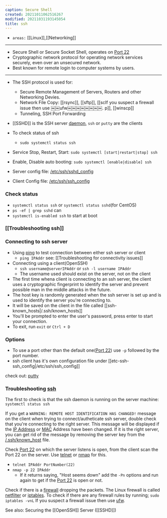 ```yaml
---
caption: Secure Shell
created: 20211011062516267
modified: 20211031193145054
title: ssh
---
```


- `areas:` [[Linux]],[[Networking]]

---

- Secure Shell or Secure Socket Shell, operates on [Port 22](#Port%2022)
- Cryptographic network protocol for operating network services securely, even over an unsecured network.
- Best known for remote login to computer systems by users.

---

- The SSH protocol is used for:
  - Secure Remote Management of Servers, Routers and other Networking Devies.
  - Network File Copy: [[rsync]], [[sftp]], [[scIf you suspect a firewall issue then use ￼￼ufw￼￼￼￼￼￼￼￼.
p]], [[winscp]]
  - Tunneling, SSH Port Forwarding
- [[SSHD]] is the SSH server [daemon](#daemon), `ssh` or `putty` are the clients

- To check status of ssh
  - `sudo systemctl status ssh`
- Service Stop, Restart, Start: `sudo systemctl [start|restart|stop] ssh`
- Enable, Disable auto booting: `sudo systemctl [enable|disable] ssh`

- Server config file: [/etc/ssh/sshd_config](#%2Fetc%2Fssh%2Fsshd_config)
- Client Config file: [/etc/ssh/ssh_config](#%2Fetc%2Fssh%2Fssh_config)

### Check status

- `systemctl status ssh` or `systemctl status sshd`(for CentOS)
- `ps -ef | grep sshd` can
- `systemctl is-enabled ssh` to start at boot

### [[Troubleshooting ssh]]

### Connecting to ssh server

- Using [ping](#ping) to test connection between either ssh server or client
  - `ping IPAddr` see: [[Troubleshooting for connectivity issues]]
- Connecting using a client(OpenSSH)
  - `ssh username@serverIPAddr` or `ssh -l username IPAddr`
  - The username used should exist on the server, not on the client
- The first time whena client is connecting to an ssh server, the client uses a cryptographic fingerprint to identify the server and prevent possible man in the middle attacks in the future.
- The host key is randomly generated when the ssh server is set up and is used to identify the server you're connecting to.
- It will be saved on the client in the file called [[ssh-known_hosts|/.ssh/known_hosts]]
- You'll be prompted to enter the user's password, press enter to start your connection.
- To exit, run `exit` or `Ctrl + D`

### Options

- To use a port other than the default one([Port 22](#Port%2022)) use `-p` followed by the port number.
- ssh client has it's own configuration file under [[etc-ssh-ssh_config|/etc/ssh/ssh_config]]

check out: [putty](https://www.putty.org/)

### Troubleshooting [ssh](#ssh)

The first to check is that the ssh daemon is running on the server machine:
`systemctl status ssh`

If you get a `WARNING: REMOTE HOST IDENTIFICATION HAS CHANGED!` message on the client when trying to connect/autheticate ssh server, double check that you're connecting to the right server. This message will be displayed if the [IP Address](#IP%20Address) or [MAC](#MAC) Address have been changed. If it is the right server, you can get rid of the message by removing the server key from the [/.ssh/known_host](#%2F.ssh%2Fknown_host) file.

Check [Port 22](#Port%2022) on which the server listens is open, from the client scan the Port 22 on the server. Use [telnet](#telnet) or [nmap](#nmap) for this.

- `telnet IPAddr PortNumber(22)`
- `nmap -p 22 IPAddr`
  - If it returns saying, "Host seems down" add the `-Pn` options and run again to get if the [Port 22](#Port%2022) is open or not.

Check if there is a [firewall](#firewall) dropping the packets.
The Linux firewall is called [netfilter](#netfilter) or [iptables](#iptables).
To check if there are any firewall rules by running; `sudo iptables -vnL`
If you suspect a firewall issue then use [ufw](#ufw).

See also: Securing the [[OpenSSH]] Server ([[SSHD]])
